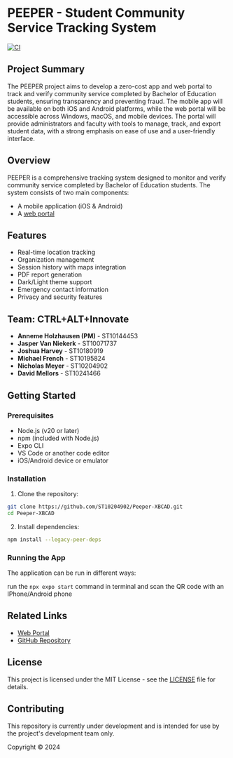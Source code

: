 # PEEPER - Student Community Service Tracking System

[![CI](https://github.com/ST10204902/Peeper-XBCAD/actions/workflows/main.yml/badge.svg)](https://github.com/ST10204902/Peeper-XBCAD/actions/workflows/main.yml)
## Project Summary

The PEEPER project aims to develop a zero-cost app and web portal to track and verify community service completed by Bachelor of Education students, ensuring transparency and preventing fraud. The mobile app will be available on both iOS and Android platforms, while the web portal will be accessible across Windows, macOS, and mobile devices. The portal will provide administrators and faculty with tools to manage, track, and export student data, with a strong emphasis on ease of use and a user-friendly interface.

## Overview

PEEPER is a comprehensive tracking system designed to monitor and verify community service completed by Bachelor of Education students. The system consists of two main components:
- A mobile application (iOS & Android)
- A [web portal](https://peeper-portal.vercel.app/)

## Features

- Real-time location tracking
- Organization management
- Session history with maps integration
- PDF report generation
- Dark/Light theme support
- Emergency contact information
- Privacy and security features

## Team: CTRL+ALT+Innovate

- **Anneme Holzhausen (PM)** - ST10144453
- **Jasper Van Niekerk** - ST10071737
- **Joshua Harvey** - ST10180919
- **Michael French** - ST10195824
- **Nicholas Meyer** - ST10204902
- **David Mellors** - ST10241466

## Getting Started

### Prerequisites

- Node.js (v20 or later)
- npm (included with Node.js)
- Expo CLI
- VS Code or another code editor
- iOS/Android device or emulator

### Installation

1. Clone the repository:
```bash
git clone https://github.com/ST10204902/Peeper-XBCAD.git
cd Peeper-XBCAD
```
2. Install dependencies:
```bash
npm install --legacy-peer-deps
```

### Running the App

The application can be run in different ways:

run the `npx expo start` command in terminal and scan the QR code with an IPhone/Android phone

## Related Links

- [Web Portal](https://peeper-portal.vercel.app/)
- [GitHub Repository](https://github.com/ST10204902/Peeper-XBCAD)

## License

This project is licensed under the MIT License - see the [LICENSE](LICENSE) file for details.

## Contributing

This repository is currently under development and is intended for use by the project's development team only.

Copyright © 2024
